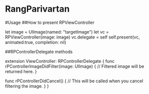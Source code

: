 # RangParivartan

#Usage
##How to present RPViewController

let image = UIImage(named: "targetImage")
let vc = RPViewController(image: image)
vc.delegate = self
self.present(vc, animated:true, completion: nil)

##RPControllerDelegate methods

extension ViewController: RPControllerDelegate {
    func rPControllerImageDidFilter(image: UIImage) {
      // Filtered image will be returned here.
    }

   func rPControllerDidCancel() {
      // This will be called when you cancel filtering the image.
    }
}
